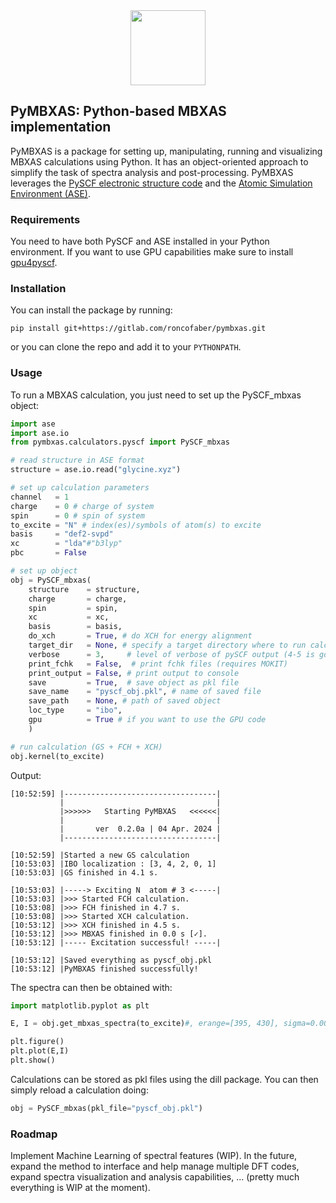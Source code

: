 <div align="center">
  <img src="https://gitlab.com/uploads/-/system/project/avatar/47099716/pymbxas2_1_.png" height="120px"/>
</div>

PyMBXAS: Python-based MBXAS implementation
-----------------------------------------------

PyMBXAS is a package for setting up, manipulating, running and visualizing MBXAS calculations using Python. It has an object-oriented approach to simplify the task of spectra analysis and post-processing.
PyMBXAS leverages the [PySCF  electronic structure code](https://github.com/pyscf/pyscf) and the [Atomic Simulation Environment (ASE)](https://wiki.fysik.dtu.dk/ase/).

### Requirements
You need to have both PySCF and ASE installed in your Python environment. If you want to use GPU capabilities make sure to install [gpu4pyscf](https://github.com/pyscf/gpu4pyscf).

### Installation
You can install the package by running:
```
pip install git+https://gitlab.com/roncofaber/pymbxas.git
```
or you can clone the repo and add it to your `PYTHONPATH`.

### Usage
To run a MBXAS calculation, you just need to set up the PySCF_mbxas object:

```python
import ase 
import ase.io
from pymbxas.calculators.pyscf import PySCF_mbxas

# read structure in ASE format
structure = ase.io.read("glycine.xyz")

# set up calculation parameters
channel   = 1 
charge    = 0 # charge of system
spin      = 0 # spin of system
to_excite = "N" # index(es)/symbols of atom(s) to excite
basis     = "def2-svpd"
xc        = "lda"#"b3lyp"
pbc       = False

# set up object
obj = PySCF_mbxas(
    structure    = structure,
    charge       = charge,
    spin         = spin,
    xc           = xc, 
    basis        = basis,
    do_xch       = True, # do XCH for energy alignment
    target_dir   = None, # specify a target directory where to run calc
    verbose      = 3,     # level of verbose of pySCF output (4-5 is good)
    print_fchk   = False,  # print fchk files (requires MOKIT)
    print_output = False, # print output to console
    save         = True,  # save object as pkl file
    save_name    = "pyscf_obj.pkl", # name of saved file
    save_path    = None, # path of saved object
    loc_type     = "ibo",
    gpu          = True # if you want to use the GPU code
    )

# run calculation (GS + FCH + XCH)
obj.kernel(to_excite)
```
Output:
```
[10:52:59] |----------------------------------|
           |                                  |
           |>>>>>>   Starting PyMBXAS   <<<<<<|
           |                                  |
           |       ver  0.2.0a | 04 Apr. 2024 |
           |----------------------------------|
        
[10:52:59] |Started a new GS calculation
[10:53:03] |IBO localization : [3, 4, 2, 0, 1]
[10:53:03] |GS finished in 4.1 s.

[10:53:03] |-----> Exciting N  atom # 3 <-----|
[10:53:03] |>>> Started FCH calculation.
[10:53:08] |>>> FCH finished in 4.7 s.
[10:53:08] |>>> Started XCH calculation.
[10:53:12] |>>> XCH finished in 4.5 s.
[10:53:12] |>>> MBXAS finished in 0.0 s [✓].
[10:53:12] |----- Excitation successful! -----|

[10:53:12] |Saved everything as pyscf_obj.pkl
[10:53:12] |PyMBXAS finished successfully!
```

The spectra can then be obtained with:

```python
import matplotlib.pyplot as plt

E, I = obj.get_mbxas_spectra(to_excite)#, erange=[395, 430], sigma=0.006)

plt.figure()
plt.plot(E,I)
plt.show()
```

Calculations can be stored as pkl files using the dill package. You can then simply reload a calculation doing:

```python
obj = PySCF_mbxas(pkl_file="pyscf_obj.pkl")

```

### Roadmap
Implement Machine Learning of spectral features (WIP). In the future, expand the method to interface and help manage multiple DFT codes, expand spectra visualization and analysis capabilities, ... (pretty much everything is WIP at the moment).